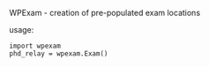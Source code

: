 WPExam - creation of pre-populated exam locations

usage:

    import wpexam
    phd_relay = wpexam.Exam()
    

